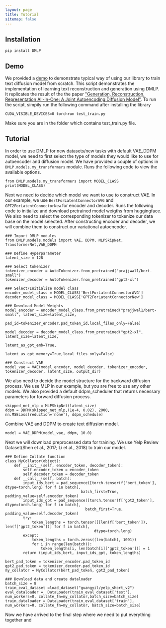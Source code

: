 ```yaml
---
layout: page
title: Tutorial
sitemap: false
---
```


## Installation
```
pip install DMLP
```

## Demo
We provided a [demo](https://github.com/YunhaoLi012/DMLP/blob/torchamp/tests/test_train.py) to demonstrate typical way of using our library to train text diffusion model from scratch. This script demonstrates the implementation of learning text reconstruction and generation using DMLP. It replicates the result of the the paper ["Generation, Reconstruction, Representation All-in-One: A Joint Autoencoding Diffusion Model"](https://openreview.net/forum?id=bgIZDxd2bM). To run the script, simpily run the following command after installing the library
```
CUDA_VISIBLE_DEVICES=0 torchrun test_train.py
```
Make sure you are in the folder which contains test_train.py file. 

## Tutorial
In order to use DMLP for new datasets/new tasks with default VAE_DDPM model, we need to first select the type of models they would like to use for autoencoder and diffusion model. We have provided a couple of options in ```DMLP.models.my_transformers``` module. Runs the following code to view the available options.

```
from DMLP.models.my_transformers import MODEL_CLASS
print(MODEL_CLASS)
```

Next we need to decide which model we want to use to construct VAE. In our example, we use ```BertForLatentConnectorAVG``` and ```GPT2ForLatentConnectorNew``` for encoder and decoder. Runs the following code to initialize and download pretrained model weigths from huggingface. We also need to select the corresponding tokenizer to tokenize our data base on the model selected. After constructing encoder and decoder, we will combine them to construct our variational autoencoder.

```
### Import DMLP modules
from DMLP.models.models import VAE, DDPM, MLPSkipNet, TransformerNet,VAE_DDPM

### Define Hyperparameter
latent_size = 128

### Select tokenizer
tokenizer_encoder = AutoTokenizer.from_pretrained("prajjwal1/bert-small")
tokenizer_decoder = AutoTokenizer.from_pretrained("gpt2-xl")

### Select/Initialize model class
encoder_model_class = MODEL_CLASS['BertForLatentConnectorAVG']
decoder_model_class = MODEL_CLASS['GPT2ForLatentConnectorNew']

### Download Model Weights
model_encoder = encoder_model_class.from_pretrained("prajjwal1/bert-small", latent_size=latent_size,
                                                        pad_id=tokenizer_encoder.pad_token_id,local_files_only=False)

model_decoder = decoder_model_class.from_pretrained("gpt2-xl", latent_size=latent_size,
                                                            latent_as_gpt_emb=True,
                                                            latent_as_gpt_memory=True,local_files_only=False)

### Construct VAE
model_vae = VAE(model_encoder, model_decoder, tokenizer_encoder, tokenizer_decoder, latent_size, output_dir)
```
We also need to decide the model structure for the backward diffusion process. We use MLP in our example, but you are free to use any other models. We also provided a default ddpm_scheduler that returns necessary parameters for forward diffusion process.

```
skipped_net_mlp = MLPSkipNet(latent_size)
ddpm = DDPM(skipped_net_mlp,(1e-4, 0.02), 2000, nn.MSELoss(reduction='none'), ddpm_schedule)
```

Combine VAE and DDPM to create text diffusion model.
```
model = VAE_DDPM(model_vae, ddpm, 10.0)
```

Next we will download preprocessed data for training. We use Yelp Review Dataset(Shen et al., 2017; Li et al., 2018) to train our model. 
```
### Define Collate function
class MyCollator(object):
    def __init__(self, encoder_token, decoder_token):
        self.encoder_token = encoder_token
        self.decoder_token = decoder_token
    def __call__(self, batch):
        input_ids_bert = pad_sequence([torch.tensor(f['bert_token'], dtype=torch.long) for f in batch],
                                  batch_first=True, padding_value=self.encoder_token)
        input_ids_gpt = pad_sequence([torch.tensor(f['gpt2_token'], dtype=torch.long) for f in batch],
                                    batch_first=True, padding_value=self.decoder_token)
        try:
            token_lengths = torch.tensor([[len(f['bert_token']), len(f['gpt2_token'])] for f in batch],
                                        dtype=torch.long)
        except:
            token_lengths = torch.zeros((len(batch), 1091))
            for i in range(len(batch)):
                token_lengths[i, len(batch[i]['gpt2_token'])] = 1
        return (input_ids_bert, input_ids_gpt, token_lengths)

bert_pad_token = tokenizer_encoder.pad_token_id
gpt2_pad_token = tokenizer_decoder.pad_token_id
my_collator = MyCollator(bert_pad_token, gpt2_pad_token)

### Download data and create dataloader
batch_size = 8
train_eval_dataset =load_dataset("guangyil/yelp_short_v2")
eval_dataloader =  DataLoader(train_eval_dataset['test'], num_workers=0, collate_fn=my_collator,batch_size=batch_size)
train_dataloader = DataLoader(train_eval_dataset['train'], num_workers=0, collate_fn=my_collator, batch_size=batch_size)
```

Now we have arrived to the final step where we need to put everything together and

